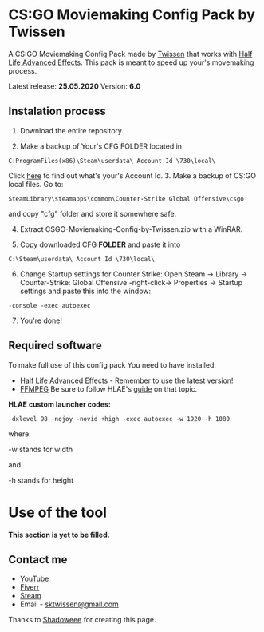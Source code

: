 # CS:GO Moviemaking Config Pack by Twissen
A CS:GO Moviemaking Config Pack made by [Twissen](https://www.youtube.com/channel/UC3bBnCaxlJZImGsoiI8ZbzA) that works with [Half Life Advanced Effects](https://www.advancedfx.org/).
This pack is meant to speed up your's movemaking process.

Latest release: **25.05.2020**
Version: **6.0**

## Instalation process
1. Download the entire repository.

2. Make a backup of Your's CFG FOLDER located in 
```
C:ProgramFiles(x86)\Steam\userdata\ Account Id \730\local\ 
```
Click [here](https://steamid.co/) to find out what's your's Account Id.
3. Make a backup of CS:GO local files. Go to:
```
SteamLibrary\steamapps\common\Counter-Strike Global Offensive\csgo
```
and copy "cfg" folder and store it somewhere safe.

4. Extract CSGO-Moviemaking-Config-by-Twissen.zip with a WinRAR.

5. Copy downloaded CFG **FOLDER** and paste it into 
```
C:\Steam\userdata\ Account Id \730\local\ 
```
6. Change Startup settings for Counter Strike:
 Open Steam -> Library -> Counter-Strike: Global Offensive -right-click-> Properties -> Startup settings 
 and paste this into the window:
```
-console -exec autoexec
```
7. You're done!

## Required software
To make full use of this config pack You need to have installed:
* [Half Life Advanced Effects](http://advancedfx.org/) - Remember to use the latest version!
* [FFMPEG](https://ffmpeg.zeranoe.com/builds/)
	Be sure to follow HLAE's [guide](https://github.com/advancedfx/advancedfx/wiki/How-to-use-FFMPEG-HLAE-to-record-with-ready-to-use-config-preseted) on that topic.

**HLAE custom launcher codes:**
```
-dxlevel 98 -nojoy -novid +high -exec autoexec -w 1920 -h 1080
```
where:

 -w stands for width

and

 -h stands for height
# Use of the tool
**This section is yet to be filled.**

## Contact me
* [YouTube](https://www.youtube.com/channel/UC3bBnCaxlJZImGsoiI8ZbzA)
* [Fiverr](https://www.fiverr.com/twissen/)
* [Steam](https://steamcommunity.com/id/twissen/)
* Email - sktwissen@gmail.com



Thanks to [Shadoweee](https://youtube.com/c/Shadoweee) for creating this page.
